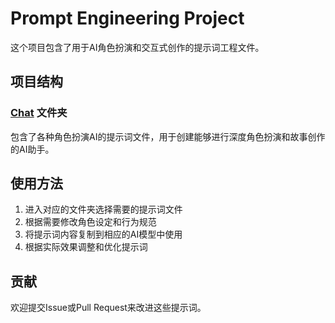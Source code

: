 # Prompt Engineering Project

这个项目包含了用于AI角色扮演和交互式创作的提示词工程文件。

## 项目结构

### [Chat](file:///Users/greenhandzdl/Documents/GitHub/prompt/Chat) 文件夹

包含了各种角色扮演AI的提示词文件，用于创建能够进行深度角色扮演和故事创作的AI助手。

## 使用方法

1. 进入对应的文件夹选择需要的提示词文件
2. 根据需要修改角色设定和行为规范
3. 将提示词内容复制到相应的AI模型中使用
4. 根据实际效果调整和优化提示词

## 贡献

欢迎提交Issue或Pull Request来改进这些提示词。